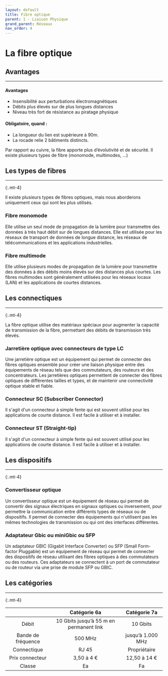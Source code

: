 ```yaml
---
layout: default
title: Fibre optique
parent: 1 - Liaison Physique
grand_parent: Réseaux
nav_order: 4
---
```


# La fibre optique

## Avantages

---

#### Avantages

- Insensibilité aux perturbations électromagnétiques
- Débits plus élevés sur de plus longues distances
- Niveau très fort de résistance au piratage physique

#### Obligatoire, quand :

- La longueur du lien est supérieure à 90m.
- La rocade relie 2 bâtiments distincts.

Par rapport au cuivre, la fibre apporte plus d’évolutivité et de sécurité.
Il existe plusieurs types de fibre (monomode, multimodes, ...)

## Les types de fibres

---

{:.mt-4}

Il existe plusieurs types de fibres optiques, mais nous aborderons uniquement ceux qui sont les plus utilisés.

### Fibre monomode

Elle utilise un seul mode de propagation de la lumière pour transmettre des données à très haut débit sur de longues distances. Elle est utilisée pour les réseaux de transport de données de longue distance, les réseaux de télécommunications et les applications industrielles.

### Fibre multimode

Elle utilise plusieurs modes de propagation de la lumière pour transmettre des données à des débits moins élevés sur des distances plus courtes. Les fibres multimodes sont généralement utilisées pour les réseaux locaux (LAN) et les applications de courtes distances.

## Les connectiques

---

{:.mt-4}

La fibre optique utilise des matériaux spéciaux pour augmenter la capacité de transmission de la fibre, permettant des débits de transmission très élevés.

### Jarretière optique avec connecteurs de type LC

Une jarretière optique est un équipement qui permet de connecter des fibres optiques ensemble pour créer une liaison physique entre des équipements de réseau tels que des commutateurs, des routeurs et des concentrateurs. Les jarretières optiques permettent de connecter des fibres optiques de différentes tailles et types, et de maintenir une connectivité optique stable et fiable.

### Connecteur SC (Subscriber Connector)

Il s'agit d'un connecteur à simple fente qui est souvent utilisé pour les applications de courte distance. Il est facile à utiliser et à installer.

### Connecteur ST (Straight-tip)

Il s'agit d'un connecteur à simple fente qui est souvent utilisé pour les applications de courte distance. Il est facile à utiliser et à installer.

## Les dispositifs

---

{:.mt-4}

### Convertisseur optique

Un convertisseur optique est un équipement de réseau qui permet de convertir des signaux électriques en signaux optiques ou inversement, pour permettre la communication entre différents types de réseaux ou de dispositifs. Il permet de connecter des équipements qui n'utilisent pas les mêmes technologies de transmission ou qui ont des interfaces différentes.

### Adaptateur Gbic ou miniGbic ou SFP

Un adaptateur GBIC (Gigabit Interface Converter) ou SFP (Small Form-factor Pluggable) est un équipement de réseau qui permet de connecter des dispositifs de réseau utilisant des fibres optiques à des commutateurs ou des routeurs. Ces adaptateurs se connectent à un port de commutateur ou de routeur via une prise de module SFP ou GBIC.

## Les catégories

---

{:.mt-4}

|                    |              Catégorie 6a               |   Catégorie 7a    |
| :----------------: | :-------------------------------------: | :---------------: |
|       Débit        | 10 Gbits jusqu’à 55 m en permanent link |     10 Gbits      |
| Bande de fréquence |                 500 MHz                 | jusqu’à 1.000 MHz |
|    Connectique     |                  RJ 45                  |   Propriétaire    |
|  Prix connecteur   |               3,50 à 4 €                |   12,50 à 14 €    |
|       Classe       |                   Ea                    |        Fa         |
